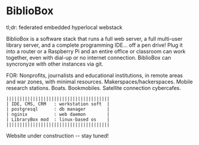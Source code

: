 # BiblioBox
tl;dr: federated embedded hyperlocal webstack

BiblioBox is a software stack that runs a full web server, a full multi-user library server, and a complete programming IDE... off a pen drive! Plug it into a router or a Raspberry Pi and an entire office or classroom can work together, even with dial-up or no internet connection. BiblioBox can syncronyze with other instances via git.

FOR: Nonprofits, journalists and educational institutions, in remote areas and war zones, with minimal resources. Makerspaces/hackerspaces. Mobile research stations. Boats. Bookmobiles. Satellite connection cybercafes.

	|||||||||||||||||||||||||||||||||||||||
	| IDE, CMS, CRM   : workstation soft  |
	| postgresql      : db manager        |
	| nginix          : web daemon        |
	| LibraryBox mod  : linux-based os    |
	|||||||||||||||||||||||||||||||||||||||

Website under construction -- stay tuned!
